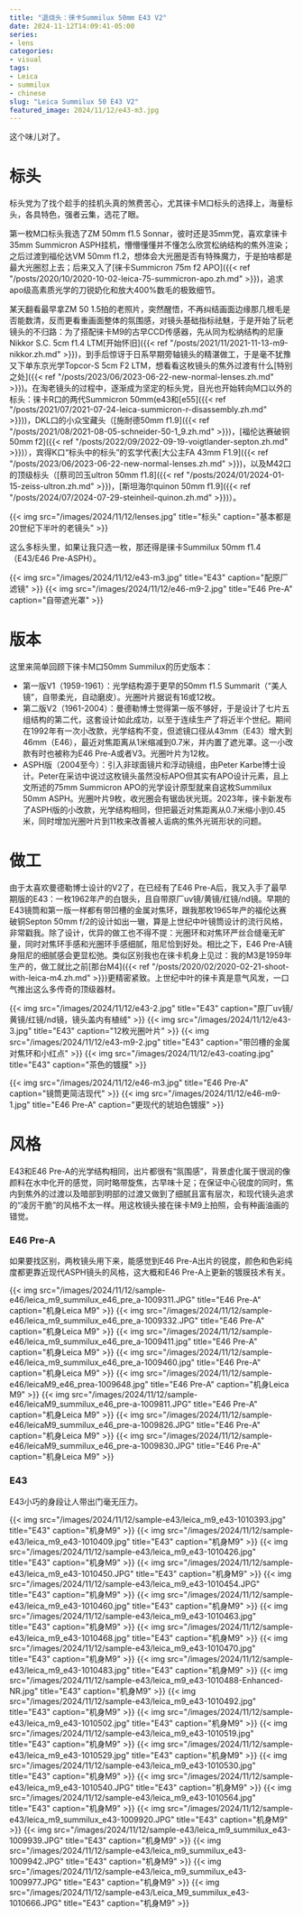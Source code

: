 ```yaml
---
title: "退烧头：徕卡Summilux 50mm E43 V2"
date: 2024-11-12T14:09:41-05:00
series:
- lens
categories:
- visual
tags:
- Leica
- summilux
- chinese
slug: "Leica Summilux 50 E43 V2"
featured_image: 2024/11/12/e43-m3.jpg
---
```


这个味儿对了。
<!--more-->

# 标头

标头党为了找个趁手的挂机头真的煞费苦心，尤其徕卡M口标头的选择上，海量标头，各具特色，强者云集，选花了眼。

第一枚M口标头我选了ZM 50mm f1.5 Sonnar，彼时还是35mm党，喜欢拿徕卡35mm Summicron ASPH挂机，懵懵懂懂并不懂怎么欣赏松纳结构的焦外渲染；之后过渡到福伦达VM 50mm f1.2，想体会大光圈是否有特殊魔力，于是拍啥都是最大光圈怼上去；后来又入了[徕卡Summicron 75m f2 APO]({{< ref "/posts/2020/10/2020-10-02-leica-75-summicron-apo.zh.md" >}})，追求apo级高素质光学的刀锐奶化和放大400%数毛的极致细节。

某天翻看最早拿ZM 50 1.5拍的老照片，突然醒悟，不再纠结画面边缘那几根毛是否能数清，反而更看重画面整体的氛围感，对镜头基础指标祛魅，于是开始了玩老镜头的不归路：为了搭配徕卡M9的古早CCD传感器，先从同为松纳结构的尼康Nikkor S.C. 5cm f1.4 LTM[开始怀旧]({{< ref "/posts/2021/11/2021-11-13-m9-nikkor.zh.md" >}})，到手后惊讶于日系早期旁轴镜头的精湛做工，于是毫不犹豫又下单东京光学Topcor-S 5cm F2 LTM，想看看这枚镜头的焦外过渡有什么[特别之处]({{< ref "/posts/2023/06/2023-06-22-new-normal-lenses.zh.md" >}})。在淘老镜头的过程中，逐渐成为坚定的标头党，目光也开始转向M口以外的标头：徕卡R口的两代Summicron 50mm(e43和[e55]({{< ref "/posts/2021/07/2021-07-24-leica-summicron-r-disassembly.zh.md" >}}))，DKL口的小众宝藏头（[施耐德50mm f1.9]({{< ref "/posts/2021/08/2021-08-05-schneider-50-1_9.zh.md" >}})，[福伦达赛破铜50mm f2]({{< ref "/posts/2022/09/2022-09-19-voigtlander-septon.zh.md" >}})），宾得K口“标头中的标头”的玄学代表[大公主FA 43mm F1.9]({{< ref "/posts/2023/06/2023-06-22-new-normal-lenses.zh.md" >}})，以及M42口的顶级标头（[蔡司凹玉ultron 50mm f1.8]({{< ref "/posts/2024/01/2024-01-15-zeiss-ultron.zh.md" >}})，[斯坦海尔quinon 50mm f1.9]({{< ref "/posts/2024/07/2024-07-29-steinheil-quinon.zh.md" >}})）。

{{< img src="/images/2024/11/12/lenses.jpg" title="标头" caption="基本都是20世纪下半叶的老镜头" >}}

这么多标头里，如果让我只选一枚，那还得是徕卡Summilux 50mm f1.4（E43/E46 Pre-ASPH）。

{{< img src="/images/2024/11/12/e43-m3.jpg" title="E43" caption="配原厂滤镜" >}}
{{< img src="/images/2024/11/12/e46-m9-2.jpg" title="E46 Pre-A" caption="自带遮光罩" >}}

# 版本

这里来简单回顾下徕卡M口50mm Summilux的历史版本：

- 第一版V1（1959-1961）：光学结构源于更早的50mm f1.5 Summarit（“美人镜”，自带柔光，自动磨皮）。光圈叶片据说有16或12枚。
- 第二版V2（1961-2004）：曼德勒博士觉得第一版不够好，于是设计了七片五组结构的第二代，这套设计如此成功，以至于连续生产了将近半个世纪。期间在1992年有一次小改款，光学结构不变，但滤镜口径从43mm（E43）增大到46mm（E46），最近对焦距离从1米缩减到0.7米，并内置了遮光罩。这一小改款有时也被称为E46 Pre-A或者V3。光圈叶片为12枚。
- ASPH版（2004至今）：引入非球面镜片和浮动镜组，由Peter Karbe博士设计。Peter在采访中说过这枚镜头虽然没标APO但其实有APO设计元素，且上文所述的75mm Summicron APO的光学设计原型就来自这枚Summilux 50mm ASPH。光圈叶片9枚，收光圈会有锯齿状光斑。2023年，徕卡新发布了ASPH版的小改款，光学结构相同，但把最近对焦距离从0.7米缩小到0.45米，同时增加光圈叶片到11枚来改善被人诟病的焦外光斑形状的问题。

# 做工

由于太喜欢曼德勒博士设计的V2了，在已经有了E46 Pre-A后，我又入手了最早期版的E43：一枚1962年产的白银头，且自带原厂uv镜/黄镜/红镜/nd镜。早期的E43镜筒和第一版一样都有带凹槽的金属对焦环，跟我那枚1965年产的福伦达赛破铜Septon 50mm f/2的设计如出一辙，算是上世纪中叶镜筒设计的流行风格，非常戳我。除了设计，优异的做工也不得不提：光圈环和对焦环严丝合缝毫无旷量，同时对焦环手感和光圈环手感细腻，阻尼恰到好处。相比之下，E46 Pre-A镜身阻尼的细腻感会更显松弛。类似区别我也在徕卡机身上见过：我的M3是1959年生产的，做工就比之前[那台M4]({{< ref "/posts/2020/02/2020-02-21-shoot-with-leica-m4.zh.md" >}})更精密紧致。上世纪中叶的徕卡真是意气风发，一口气推出这么多传奇的顶级器材。

{{< img src="/images/2024/11/12/e43-2.jpg" title="E43" caption="原厂uv镜/黄镜/红镜/nd镜，镜头盖内有植绒" >}}
{{< img src="/images/2024/11/12/e43-3.jpg" title="E43" caption="12枚光圈叶片" >}}
{{< img src="/images/2024/11/12/e43-m9-2.jpg" title="E43" caption="带凹槽的金属对焦环和小红点" >}}
{{< img src="/images/2024/11/12/e43-coating.jpg" title="E43" caption="茶色的镀膜" >}}

{{< img src="/images/2024/11/12/e46-m3.jpg" title="E46 Pre-A" caption="镜筒更简洁现代" >}}
{{< img src="/images/2024/11/12/e46-m9-1.jpg" title="E46 Pre-A" caption="更现代的琥珀色镀膜" >}}

# 风格

E43和E46 Pre-A的光学结构相同，出片都很有“氛围感”，背景虚化属于很润的像颜料在水中化开的感觉，同时略带旋焦，古早味十足；在保证中心锐度的同时，焦内到焦外的过渡以及暗部到明部的过渡又做到了细腻且富有层次，和现代镜头追求的“凌厉干脆”的风格不太一样。用这枚镜头接在徕卡M9上拍照，会有种画油画的错觉。

### E46 Pre-A

如果要找区别，两枚镜头用下来，能感觉到E46 Pre-A出片的锐度，颜色和色彩纯度都更靠近现代ASPH镜头的风格，这大概和E46 Pre-A上更新的镀膜技术有关。

{{< img src="/images/2024/11/12/sample-e46/leica_m9_summilux_e46_pre_a-1009311.JPG" title="E46 Pre-A" caption="机身Leica M9" >}}
{{< img src="/images/2024/11/12/sample-e46/leica_m9_summilux_e46_pre_a-1009332.JPG" title="E46 Pre-A" caption="机身Leica M9" >}}
{{< img src="/images/2024/11/12/sample-e46/leica_m9_summilux_e46_pre_a-1009411.jpg" title="E46 Pre-A" caption="机身Leica M9" >}}
{{< img src="/images/2024/11/12/sample-e46/leica_m9_summilux_e46_pre_a-1009460.jpg" title="E46 Pre-A" caption="机身Leica M9" >}}
{{< img src="/images/2024/11/12/sample-e46/leicaM9_e46_prea-1009648.jpg" title="E46 Pre-A" caption="机身Leica M9" >}}
{{< img src="/images/2024/11/12/sample-e46/leicaM9_summilux_e46_pre-a-1009811.JPG" title="E46 Pre-A" caption="机身Leica M9" >}}
{{< img src="/images/2024/11/12/sample-e46/leicaM9_summilux_e46_pre-a-1009826.JPG" title="E46 Pre-A" caption="机身Leica M9" >}}
{{< img src="/images/2024/11/12/sample-e46/leicaM9_summilux_e46_pre-a-1009830.JPG" title="E46 Pre-A" caption="机身Leica M9" >}}


### E43

E43小巧的身段让人带出门毫无压力。

{{< img src="/images/2024/11/12/sample-e43/leica_m9_e43-1010393.jpg" title="E43" caption="机身M9" >}}
{{< img src="/images/2024/11/12/sample-e43/leica_m9_e43-1010409.jpg" title="E43" caption="机身M9" >}}
{{< img src="/images/2024/11/12/sample-e43/leica_m9_e43-1010426.jpg" title="E43" caption="机身M9" >}}
{{< img src="/images/2024/11/12/sample-e43/leica_m9_e43-1010450.JPG" title="E43" caption="机身M9" >}}
{{< img src="/images/2024/11/12/sample-e43/leica_m9_e43-1010454.JPG" title="E43" caption="机身M9" >}}
{{< img src="/images/2024/11/12/sample-e43/leica_m9_e43-1010460.jpg" title="E43" caption="机身M9" >}}
{{< img src="/images/2024/11/12/sample-e43/leica_m9_e43-1010463.jpg" title="E43" caption="机身M9" >}}
{{< img src="/images/2024/11/12/sample-e43/leica_m9_e43-1010468.jpg" title="E43" caption="机身M9" >}}
{{< img src="/images/2024/11/12/sample-e43/leica_m9_e43-1010470.jpg" title="E43" caption="机身M9" >}}
{{< img src="/images/2024/11/12/sample-e43/leica_m9_e43-1010483.jpg" title="E43" caption="机身M9" >}}
{{< img src="/images/2024/11/12/sample-e43/leica_m9_e43-1010488-Enhanced-NR.jpg" title="E43" caption="机身M9" >}}
{{< img src="/images/2024/11/12/sample-e43/leica_m9_e43-1010492.jpg" title="E43" caption="机身M9" >}}
{{< img src="/images/2024/11/12/sample-e43/leica_m9_e43-1010502.jpg" title="E43" caption="机身M9" >}}
{{< img src="/images/2024/11/12/sample-e43/leica_m9_e43-1010519.jpg" title="E43" caption="机身M9" >}}
{{< img src="/images/2024/11/12/sample-e43/leica_m9_e43-1010529.jpg" title="E43" caption="机身M9" >}}
{{< img src="/images/2024/11/12/sample-e43/leica_m9_e43-1010530.jpg" title="E43" caption="机身M9" >}}
{{< img src="/images/2024/11/12/sample-e43/leica_m9_e43-1010540.JPG" title="E43" caption="机身M9" >}}
{{< img src="/images/2024/11/12/sample-e43/leica_m9_e43-1010564.jpg" title="E43" caption="机身M9" >}}
{{< img src="/images/2024/11/12/sample-e43/leica_m9_summilux_e43-1009920.JPG" title="E43" caption="机身M9" >}}
{{< img src="/images/2024/11/12/sample-e43/leica_m9_summilux_e43-1009939.JPG" title="E43" caption="机身M9" >}}
{{< img src="/images/2024/11/12/sample-e43/leica_m9_summilux_e43-1009942.JPG" title="E43" caption="机身M9" >}}
{{< img src="/images/2024/11/12/sample-e43/leica_m9_summilux_e43-1009977.JPG" title="E43" caption="机身M9" >}}
{{< img src="/images/2024/11/12/sample-e43/Leica_M9_summilux_e43-1010666.JPG" title="E43" caption="机身M9" >}}
